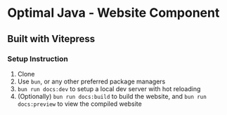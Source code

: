 # Optimal Java - Website Component

## Built with Vitepress

### Setup Instruction
1. Clone
2. Use `bun`, or any other preferred package managers
3. `bun run docs:dev` to setup a local dev server with hot reloading
4. (Optionally) `bun run docs:build` to build the website, and `bun run docs:preview` to view the compiled website